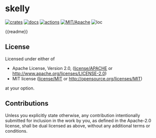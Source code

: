 # skelly

[![crates](https://img.shields.io/crates/v/skelly.svg?style=for-the-badge&label=skelly)](https://crates.io/crates/skelly)
[![docs](https://img.shields.io/badge/docs.rs-skelly-66c2a5?style=for-the-badge&labelColor=555555&logoColor=white)](https://docs.rs/skelly)
[![actions](https://img.shields.io/github/workflow/status/zakarumych/skelly/badge/master?style=for-the-badge)](https://github.com/zakarumych/skelly/actions?query=workflow%3ARust)
[![MIT/Apache](https://img.shields.io/badge/license-MIT%2FApache-blue.svg?style=for-the-badge)](COPYING)
![loc](https://img.shields.io/tokei/lines/github/zakarumych/skelly?style=for-the-badge)

{{readme}}

## License

Licensed under either of

* Apache License, Version 2.0, ([license/APACHE](license/APACHE) or http://www.apache.org/licenses/LICENSE-2.0)
* MIT license ([license/MIT](license/MIT) or http://opensource.org/licenses/MIT)

at your option.

## Contributions

Unless you explicitly state otherwise, any contribution intentionally submitted for inclusion in the work by you, as defined in the Apache-2.0 license, shall be dual licensed as above, without any additional terms or conditions.
